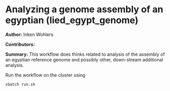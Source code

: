 # Analyzing a genome assembly of an egyptian (lied\_egypt\_genome)

**Author:** Inken Wohlers

**Contributors:**

**Summary:** This workflow does thinks related to analysis of the assembly of
an egyptian reference genome and possibly other, down-stream additional 
analysis.

Run the workflow on the cluster using
```
sbatch run.sh
```